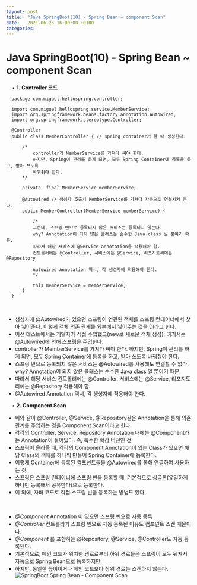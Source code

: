 ```yaml
---
layout: post
title:  "Java SpringBoot(10) - Spring Bean ~ component Scan"
date:   2021-06-25 16:00:00 +0100
categories:
---
```


# Java SpringBoot(10) - Spring Bean ~ component Scan
&nbsp;
&nbsp;
• **1. Controller 코드**
&nbsp;
```
  package com.miguel.hellospring.controller;

  import com.miguel.hellospring.service.MemberService;
  import org.springframework.beans.factory.annotation.Autowired;
  import org.springframework.stereotype.Controller;

  @Controller
  public class MemberController { // spring container가 뜰 때 생성한다.

      /*
          controller가 MemberService를 가져다 써야 한다.
          하지만, Spring이 관리를 하게 되면, 모두 Spring Container에 등록을 하고, 받아 쓰도록
          바꿔줘야 한다.
      */

      private  final MemberService memberService;

      @Autowired // 생성자 호출시 MemberService를 가져다 자동으로 연결시켜 준다.
      public MemberController(MemberService memberService) {

          /*
          그런데, 스프링 빈으로 등록되지 않은 서비스는 등록되지 않는다.
          why? Annotation이 되지 않은 클래스는 순수한 Java class 일 뿐이기 때문.
          따라서 해당 서비스에 @Service annotation을 적용해야 함.
          컨트롤러에는 @Controller, 서비스에는 @Service, 리포지토리에는 @Repository

          Autowired Annotation 역시, 각 생성자에 적용해야 한다.
          */

          this.memberService = memberService;
      }
  }
```
&nbsp;
&nbsp;
- 생성자에 @Autowired가 있으면 스프링이 연관된 객체를 스프링 컨테이너에서 찾아 넣어준다. 이렇게 객체 의존 관계를 외부에서 넣어주는 것을 DI라고 한다.
- 이전 테스트에서는 개발자가 직접 주입했고(new로 새로운 객체 생성), 여기서는 @Autowired에 의해 스프링을 주입한다.
- controller가 MemberService를 가져다 써야 한다. 하지만, Spring이 관리를 하게 되면, 모두 Spring Container에 등록을 하고, 받아 쓰도록 바꿔줘야 한다.
- 스프링 빈으로 등록되지 않은 서비스는 @Autowired를 사용해도 연결할 수 없다. why? Annotation이 되지 않은 클래스는 순수한 Java class 일 뿐이기 때문.
- 따라서 해당 서비스 컨트롤러에는 @Controller, 서비스에는 @Service, 리포지토리에는 @Repository 적용해야 함.
- @Autowired Annotation 역시, 각 생성자에 적용해야 한다.

&nbsp;
&nbsp;
• **2. Component Scan**
&nbsp;
- 위와 같이 @Controller, @Service, @Repository같은 Annotation을 통해 의존관계를 주입하는 것을 Component Scan이라고 한다.
- 각각의 Controller, Service, Repository Annotation 내에는 @Component라는 Annotation이 들어있다. 즉, 특수한 확장 버전인 것
- 스프링이 올라올 때, 각각의 Component Annotation이 있는 Class가 있으면 해당 Class의 객체를 하나씩 만들어 Spring Container에 등록한다.
- 이렇게 Container에 등록된 컴포넌트들을 @Autowired를 통해 연결하여 사용하는 것.
- 스프링은 스프링 컨테이너에 스프링 빈을 등록할 때, 기본적으로 싱글톤(유일하게 하나만 등록해서 공유한다)으로 등록한다.
- 이 외에, 자바 코드로 직접 스프링 빈을 등록하는 방법도 있다.

&nbsp;
- *@Component* Annotation 이 있으면 스프링 빈으로 자동 등록
- *@Controller* 컨트롤러가 스프링 빈으로 자동 등록된 이유도 컴포넌트 스캔 때문이다.
- *@Component* 를 포함하는 @Repository, @Service, @Controller도 자동 등록된다.
- 기본적으로, 메인 코드가 위치한 경로로부터 하위 경로들은 스프링이 모두 뒤져서 자동으로 Spring Bean으로 등록하지만,
- 하지만, 동일한 높이이거나 메인 코드보다 상위 경로는 스캔하지 않는다.
&nbsp;
&nbsp;
![SpringBoot Spring Bean - Component Scan](../../../../assets/images/springBean.png)
